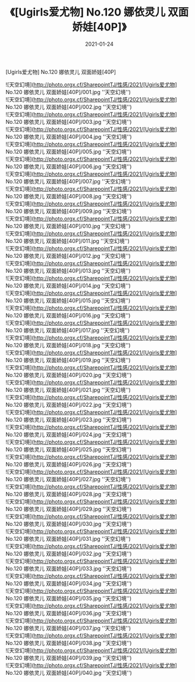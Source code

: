 ﻿---
layout: post
title:  《[Ugirls爱尤物] No.120 娜依灵儿 双面娇娃[40P]》
date:   2021-01-24
img: http://photo.orgx.cf/SharepointTJ/性感/2021/[Ugirls爱尤物] No.120 娜依灵儿 双面娇娃[40P]/000.jpg
categories: [美女, 性感, 泳衣]
---

[Ugirls爱尤物] No.120 娜依灵儿 双面娇娃[40P]



![天空幻境](http://photo.orgx.cf/SharepointTJ/性感/2021/[Ugirls爱尤物] No.120 娜依灵儿 双面娇娃[40P]/001.jpg ''天空幻境'') <br>
![天空幻境](http://photo.orgx.cf/SharepointTJ/性感/2021/[Ugirls爱尤物] No.120 娜依灵儿 双面娇娃[40P]/002.jpg ''天空幻境'') <br>
![天空幻境](http://photo.orgx.cf/SharepointTJ/性感/2021/[Ugirls爱尤物] No.120 娜依灵儿 双面娇娃[40P]/003.jpg ''天空幻境'') <br>
![天空幻境](http://photo.orgx.cf/SharepointTJ/性感/2021/[Ugirls爱尤物] No.120 娜依灵儿 双面娇娃[40P]/004.jpg ''天空幻境'') <br>
![天空幻境](http://photo.orgx.cf/SharepointTJ/性感/2021/[Ugirls爱尤物] No.120 娜依灵儿 双面娇娃[40P]/005.jpg ''天空幻境'') <br>
![天空幻境](http://photo.orgx.cf/SharepointTJ/性感/2021/[Ugirls爱尤物] No.120 娜依灵儿 双面娇娃[40P]/006.jpg ''天空幻境'') <br>
![天空幻境](http://photo.orgx.cf/SharepointTJ/性感/2021/[Ugirls爱尤物] No.120 娜依灵儿 双面娇娃[40P]/007.jpg ''天空幻境'') <br>
![天空幻境](http://photo.orgx.cf/SharepointTJ/性感/2021/[Ugirls爱尤物] No.120 娜依灵儿 双面娇娃[40P]/008.jpg ''天空幻境'') <br>
![天空幻境](http://photo.orgx.cf/SharepointTJ/性感/2021/[Ugirls爱尤物] No.120 娜依灵儿 双面娇娃[40P]/009.jpg ''天空幻境'') <br>
![天空幻境](http://photo.orgx.cf/SharepointTJ/性感/2021/[Ugirls爱尤物] No.120 娜依灵儿 双面娇娃[40P]/010.jpg ''天空幻境'') <br>
![天空幻境](http://photo.orgx.cf/SharepointTJ/性感/2021/[Ugirls爱尤物] No.120 娜依灵儿 双面娇娃[40P]/011.jpg ''天空幻境'') <br>
![天空幻境](http://photo.orgx.cf/SharepointTJ/性感/2021/[Ugirls爱尤物] No.120 娜依灵儿 双面娇娃[40P]/012.jpg ''天空幻境'') <br>
![天空幻境](http://photo.orgx.cf/SharepointTJ/性感/2021/[Ugirls爱尤物] No.120 娜依灵儿 双面娇娃[40P]/013.jpg ''天空幻境'') <br>
![天空幻境](http://photo.orgx.cf/SharepointTJ/性感/2021/[Ugirls爱尤物] No.120 娜依灵儿 双面娇娃[40P]/014.jpg ''天空幻境'') <br>
![天空幻境](http://photo.orgx.cf/SharepointTJ/性感/2021/[Ugirls爱尤物] No.120 娜依灵儿 双面娇娃[40P]/015.jpg ''天空幻境'') <br>
![天空幻境](http://photo.orgx.cf/SharepointTJ/性感/2021/[Ugirls爱尤物] No.120 娜依灵儿 双面娇娃[40P]/016.jpg ''天空幻境'') <br>
![天空幻境](http://photo.orgx.cf/SharepointTJ/性感/2021/[Ugirls爱尤物] No.120 娜依灵儿 双面娇娃[40P]/017.jpg ''天空幻境'') <br>
![天空幻境](http://photo.orgx.cf/SharepointTJ/性感/2021/[Ugirls爱尤物] No.120 娜依灵儿 双面娇娃[40P]/018.jpg ''天空幻境'') <br>
![天空幻境](http://photo.orgx.cf/SharepointTJ/性感/2021/[Ugirls爱尤物] No.120 娜依灵儿 双面娇娃[40P]/019.jpg ''天空幻境'') <br>
![天空幻境](http://photo.orgx.cf/SharepointTJ/性感/2021/[Ugirls爱尤物] No.120 娜依灵儿 双面娇娃[40P]/020.jpg ''天空幻境'') <br>
![天空幻境](http://photo.orgx.cf/SharepointTJ/性感/2021/[Ugirls爱尤物] No.120 娜依灵儿 双面娇娃[40P]/021.jpg ''天空幻境'') <br>
![天空幻境](http://photo.orgx.cf/SharepointTJ/性感/2021/[Ugirls爱尤物] No.120 娜依灵儿 双面娇娃[40P]/022.jpg ''天空幻境'') <br>
![天空幻境](http://photo.orgx.cf/SharepointTJ/性感/2021/[Ugirls爱尤物] No.120 娜依灵儿 双面娇娃[40P]/023.jpg ''天空幻境'') <br>
![天空幻境](http://photo.orgx.cf/SharepointTJ/性感/2021/[Ugirls爱尤物] No.120 娜依灵儿 双面娇娃[40P]/024.jpg ''天空幻境'') <br>
![天空幻境](http://photo.orgx.cf/SharepointTJ/性感/2021/[Ugirls爱尤物] No.120 娜依灵儿 双面娇娃[40P]/025.jpg ''天空幻境'') <br>
![天空幻境](http://photo.orgx.cf/SharepointTJ/性感/2021/[Ugirls爱尤物] No.120 娜依灵儿 双面娇娃[40P]/026.jpg ''天空幻境'') <br>
![天空幻境](http://photo.orgx.cf/SharepointTJ/性感/2021/[Ugirls爱尤物] No.120 娜依灵儿 双面娇娃[40P]/027.jpg ''天空幻境'') <br>
![天空幻境](http://photo.orgx.cf/SharepointTJ/性感/2021/[Ugirls爱尤物] No.120 娜依灵儿 双面娇娃[40P]/028.jpg ''天空幻境'') <br>
![天空幻境](http://photo.orgx.cf/SharepointTJ/性感/2021/[Ugirls爱尤物] No.120 娜依灵儿 双面娇娃[40P]/029.jpg ''天空幻境'') <br>
![天空幻境](http://photo.orgx.cf/SharepointTJ/性感/2021/[Ugirls爱尤物] No.120 娜依灵儿 双面娇娃[40P]/030.jpg ''天空幻境'') <br>
![天空幻境](http://photo.orgx.cf/SharepointTJ/性感/2021/[Ugirls爱尤物] No.120 娜依灵儿 双面娇娃[40P]/031.jpg ''天空幻境'') <br>
![天空幻境](http://photo.orgx.cf/SharepointTJ/性感/2021/[Ugirls爱尤物] No.120 娜依灵儿 双面娇娃[40P]/032.jpg ''天空幻境'') <br>
![天空幻境](http://photo.orgx.cf/SharepointTJ/性感/2021/[Ugirls爱尤物] No.120 娜依灵儿 双面娇娃[40P]/033.jpg ''天空幻境'') <br>
![天空幻境](http://photo.orgx.cf/SharepointTJ/性感/2021/[Ugirls爱尤物] No.120 娜依灵儿 双面娇娃[40P]/034.jpg ''天空幻境'') <br>
![天空幻境](http://photo.orgx.cf/SharepointTJ/性感/2021/[Ugirls爱尤物] No.120 娜依灵儿 双面娇娃[40P]/035.jpg ''天空幻境'') <br>
![天空幻境](http://photo.orgx.cf/SharepointTJ/性感/2021/[Ugirls爱尤物] No.120 娜依灵儿 双面娇娃[40P]/036.jpg ''天空幻境'') <br>
![天空幻境](http://photo.orgx.cf/SharepointTJ/性感/2021/[Ugirls爱尤物] No.120 娜依灵儿 双面娇娃[40P]/037.jpg ''天空幻境'') <br>
![天空幻境](http://photo.orgx.cf/SharepointTJ/性感/2021/[Ugirls爱尤物] No.120 娜依灵儿 双面娇娃[40P]/038.jpg ''天空幻境'') <br>
![天空幻境](http://photo.orgx.cf/SharepointTJ/性感/2021/[Ugirls爱尤物] No.120 娜依灵儿 双面娇娃[40P]/039.jpg ''天空幻境'') <br>
![天空幻境](http://photo.orgx.cf/SharepointTJ/性感/2021/[Ugirls爱尤物] No.120 娜依灵儿 双面娇娃[40P]/040.jpg ''天空幻境'') <br>